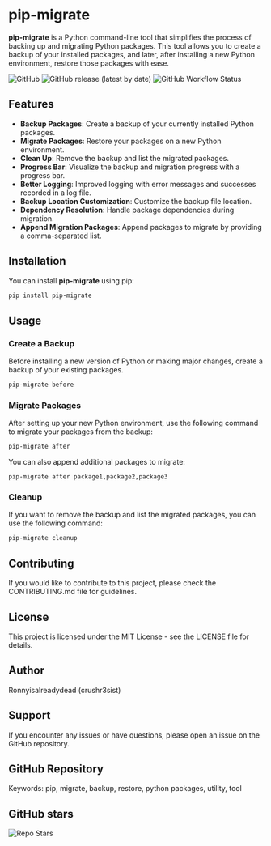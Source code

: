 # pip-migrate

**pip-migrate** is a Python command-line tool that simplifies the process of backing up and migrating Python packages. This tool allows you to create a backup of your installed packages, and later, after installing a new Python environment, restore those packages with ease.

![GitHub](https://img.shields.io/github/license/crushr3sist/pip-migrate)
![GitHub release (latest by date)](https://img.shields.io/github/v/release/crushr3sist/pip-migrate)
![GitHub Workflow Status](https://img.shields.io/github/workflow/status/crushr3sist/pip-migrate/CI)

## Features

- **Backup Packages**: Create a backup of your currently installed Python packages.
- **Migrate Packages**: Restore your packages on a new Python environment.
- **Clean Up**: Remove the backup and list the migrated packages.
- **Progress Bar**: Visualize the backup and migration progress with a progress bar.
- **Better Logging**: Improved logging with error messages and successes recorded in a log file.
- **Backup Location Customization**: Customize the backup file location.
- **Dependency Resolution**: Handle package dependencies during migration.
- **Append Migration Packages**: Append packages to migrate by providing a comma-separated list.

## Installation

You can install **pip-migrate** using pip:

```bash
pip install pip-migrate
```

## Usage

### Create a Backup

Before installing a new version of Python or making major changes, create a backup of your existing packages.

```bash
pip-migrate before
```

### Migrate Packages

After setting up your new Python environment, use the following command to migrate your packages from the backup:

```bash
pip-migrate after
```

You can also append additional packages to migrate:

```
pip-migrate after package1,package2,package3
```

### Cleanup

If you want to remove the backup and list the migrated packages, you can use the following command:

```bash
pip-migrate cleanup
```

## Contributing

If you would like to contribute to this project, please check the CONTRIBUTING.md file for guidelines.

## License

This project is licensed under the MIT License - see the LICENSE file for details.

## Author

Ronnyisalreadydead (crushr3sist)

## Support

If you encounter any issues or have questions, please open an issue on the GitHub repository.

## GitHub Repository

Keywords: pip, migrate, backup, restore, python packages, utility, tool

## GitHub stars

![Repo Stars](https://img.shields.io/github/stars/crushr3sist/pip-migrate?style=social)
